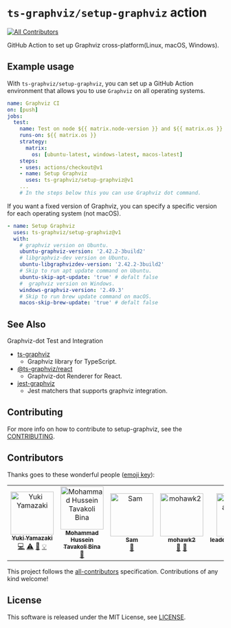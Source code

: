 # `ts-graphviz/setup-graphviz` action
<!-- ALL-CONTRIBUTORS-BADGE:START - Do not remove or modify this section -->
[![All Contributors](https://img.shields.io/badge/all_contributors-7-orange.svg?style=flat-square)](#contributors-)
<!-- ALL-CONTRIBUTORS-BADGE:END -->

GitHub Action to set up Graphviz cross-platform(Linux, macOS, Windows).

## Example usage

With `ts-graphviz/setup-graphviz`, you can set up a GitHub Action environment
that allows you to use `Graphviz` on all operating systems.

```yml
name: Graphviz CI
on: [push]
jobs:
  test:
    name: Test on node ${{ matrix.node-version }} and ${{ matrix.os }}
    runs-on: ${{ matrix.os }}
    strategy:
      matrix:
        os: [ubuntu-latest, windows-latest, macos-latest]
    steps:
    - uses: actions/checkout@v1
    - name: Setup Graphviz
      uses: ts-graphviz/setup-graphviz@v1
    ...
    # In the steps below this you can use Graphviz dot command.
```

If you want a fixed version of Graphviz,
you can specify a specific version for each operating system (not macOS).

```yaml
- name: Setup Graphviz
  uses: ts-graphviz/setup-graphviz@v1
  with:
    # graphviz version on Ubuntu.
    ubuntu-graphviz-version: '2.42.2-3build2'
    # libgraphviz-dev version on Ubuntu.
    ubuntu-libgraphvizdev-version: '2.42.2-3build2'
    # Skip to run apt update command on Ubuntu.
    ubuntu-skip-apt-update: 'true' # defalt false
    #  graphviz version on Windows.
    windows-graphviz-version: '2.49.3'
    # Skip to run brew update command on macOS.
    macos-skip-brew-update: 'true' # defalt false
```

## See Also

Graphviz-dot Test and Integration

- [ts-graphviz](https://github.com/ts-graphviz/ts-graphviz)
  - Graphviz library for TypeScript.
- [@ts-graphviz/react](https://github.com/ts-graphviz/react)
  - Graphviz-dot Renderer for React.
- [jest-graphviz](https://github.com/ts-graphviz/jest-graphviz)
  - Jest matchers that supports graphviz integration.

## Contributing

For more info on how to contribute to setup-graphviz, see the [CONTRIBUTING](./CONTRIBUTING.md).

## Contributors

Thanks goes to these wonderful people ([emoji key](https://allcontributors.org/docs/en/emoji-key)):

<!-- ALL-CONTRIBUTORS-LIST:START - Do not remove or modify this section -->
<!-- prettier-ignore-start -->
<!-- markdownlint-disable -->
<table>
  <tbody>
    <tr>
      <td align="center"><a href="http://blog.kamiazya.tech/"><img src="https://avatars0.githubusercontent.com/u/35218186?v=4?s=100" width="100px;" alt="Yuki Yamazaki"/><br /><sub><b>Yuki Yamazaki</b></sub></a><br /><a href="https://github.com/ts-graphviz/setup-graphviz/commits?author=kamiazya" title="Code">💻</a> <a href="https://github.com/ts-graphviz/setup-graphviz/commits?author=kamiazya" title="Tests">⚠️</a> <a href="https://github.com/ts-graphviz/setup-graphviz/commits?author=kamiazya" title="Documentation">📖</a> <a href="#example-kamiazya" title="Examples">💡</a></td>
      <td align="center"><a href="https://github.com/mhtb32"><img src="https://avatars3.githubusercontent.com/u/24754239?v=4?s=100" width="100px;" alt="Mohammad Hussein Tavakoli Bina "/><br /><sub><b>Mohammad Hussein Tavakoli Bina </b></sub></a><br /><a href="#ideas-mhtb32" title="Ideas, Planning, & Feedback">🤔</a></td>
      <td align="center"><a href="https://smcleod.net"><img src="https://avatars.githubusercontent.com/u/862951?v=4?s=100" width="100px;" alt="Sam"/><br /><sub><b>Sam</b></sub></a><br /><a href="#maintenance-sammcj" title="Maintenance">🚧</a></td>
      <td align="center"><a href="https://github.com/mohawk2"><img src="https://avatars.githubusercontent.com/u/7308181?v=4?s=100" width="100px;" alt="mohawk2"/><br /><sub><b>mohawk2</b></sub></a><br /><a href="https://github.com/ts-graphviz/setup-graphviz/issues?q=author%3Amohawk2" title="Bug reports">🐛</a> <a href="#ideas-mohawk2" title="Ideas, Planning, & Feedback">🤔</a></td>
      <td align="center"><a href="https://github.com/leadelngalame1611"><img src="https://avatars.githubusercontent.com/u/39901966?v=4?s=100" width="100px;" alt="leadelngalame1611"/><br /><sub><b>leadelngalame1611</b></sub></a><br /><a href="https://github.com/ts-graphviz/setup-graphviz/issues?q=author%3Aleadelngalame1611" title="Bug reports">🐛</a> <a href="#ideas-leadelngalame1611" title="Ideas, Planning, & Feedback">🤔</a></td>
      <td align="center"><a href="https://github.com/stunney"><img src="https://avatars.githubusercontent.com/u/609012?v=4?s=100" width="100px;" alt="S. Tunney"/><br /><sub><b>S. Tunney</b></sub></a><br /><a href="#ideas-stunney" title="Ideas, Planning, & Feedback">🤔</a></td>
      <td align="center"><a href="https://paul.kishimoto.name"><img src="https://avatars.githubusercontent.com/u/1634164?v=4?s=100" width="100px;" alt="Paul Natsuo Kishimoto"/><br /><sub><b>Paul Natsuo Kishimoto</b></sub></a><br /><a href="https://github.com/ts-graphviz/setup-graphviz/issues?q=author%3Akhaeru" title="Bug reports">🐛</a> <a href="#research-khaeru" title="Research">🔬</a></td>
    </tr>
  </tbody>
</table>

<!-- markdownlint-restore -->
<!-- prettier-ignore-end -->

<!-- ALL-CONTRIBUTORS-LIST:END -->

This project follows the [all-contributors](https://github.com/all-contributors/all-contributors) specification. Contributions of any kind welcome!

## License

This software is released under the MIT License, see [LICENSE](./LICENSE).
